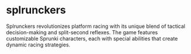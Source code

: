 # splrunckers
Splrunckers revolutionizes platform racing with its unique blend of tactical decision-making and split-second reflexes. The game features customizable Sprunki characters, each with special abilities that create dynamic racing strategies.

